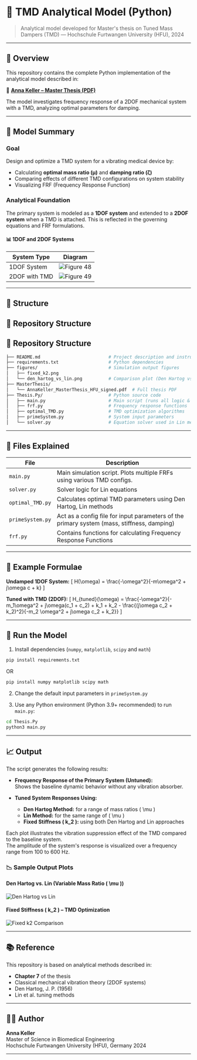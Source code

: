 # 📘 TMD Analytical Model (Python)

> Analytical model developed for Master's thesis on Tuned Mass Dampers (TMD) — Hochschule Furtwangen University (HFU), 2024

---

## 🧠 Overview
This repository contains the complete Python implementation of the analytical model described in:

📄 **[Anna Keller – Master Thesis (PDF)](./7Chapter_AnalyticalModel.pdf)**

The model investigates frequency response of a 2DOF mechanical system with a TMD, analyzing optimal parameters for damping.

---

## 🔬 Model Summary

### Goal

Design and optimize a TMD system for a vibrating medical device by:

- Calculating **optimal mass ratio (μ)** and **damping ratio (ζ)**
- Comparing effects of different TMD configurations on system stability
- Visualizing FRF (Frequency Response Function)

### Analytical Foundation

The primary system is modeled as a **1DOF system** and extended to a **2DOF system** when a TMD is attached. This is reflected in the governing equations and FRF formulations.

#### 📊 1DOF and 2DOF Systems

| System Type | Diagram |
|-------------|---------|
| 1DOF System | ![Figure 48](./figures/figure_48_1dof.png) |
| 2DOF with TMD | ![Figure 49](./figures/figure_50_2dof.png) |


---

## 📂 Structure

## 📂 Repository Structure


## 📂 Repository Structure

```bash
├── README.md                          # Project description and instructions
├── requirements.txt                   # Python dependencies
├── figures/                           # Simulation output figures
│   ├── fixed_k2.png
│   └── den_hartog_vs_lin.png          # Comparison plot (Den Hartog vs Lin)
├── MasterThesis/
│   └── AnnaKeller_MasterThesis_HFU_signed.pdf  # Full thesis PDF
├── Thesis.Py/                         # Python source code
│   ├── main.py                        # Main script (runs all logic & plots)
│   ├── frf.py                         # Frequency response functions
│   ├── optimal_TMD.py                 # TMD optimization algorithms
│   ├── primeSystem.py                 # System input parameters
│   └── solver.py                      # Equation solver used in Lin method

```

---

## 🧪 Files Explained

| File              | Description                                                                 |
|-------------------|-----------------------------------------------------------------------------|
| `main.py`         | Main simulation script. Plots multiple FRFs using various TMD configs.                      |
| `solver.py`       | Solver logic for Lin equations                                                              |
| `optimal_TMD.py`  | Calculates optimal TMD parameters using Den Hartog, Lin methods                             |
| `primeSystem.py`  | Act as a config file for input parameters of the primary system (mass, stiffness, damping)  |      
| `frf.py`          | Contains functions for calculating Frequency Response Functions                             |

---

## 📐 Example Formulae

**Undamped 1DOF System:**
\[
H(\omega) = \frac{-\omega^2}{-m\omega^2 + j\omega c + k}
\]

**Tuned with TMD (2DOF):**
\[
H_{tuned}(\omega) = \frac{-\omega^2}{-m_1\omega^2 + j\omega(c_1 + c_2) + k_1 + k_2 - \frac{(j\omega c_2 + k_2)^2}{-m_2 \omega^2 + j\omega c_2 + k_2}}
\]

---

## 🚀 Run the Model

1. Install dependencies (`numpy`, `matplotlib`, `scipy` and `math`)
```bash 
pip install requirements.txt
```
OR

```bash
pip install numpy matplotlib scipy math
```

2. Change the default input parameters in `primeSystem.py`

3. Use any Python environment (Python 3.9+ recommended) to run `main.py`:

```bash
cd Thesis.Py
python3 main.py
```

---

## 📈 Output

The script generates the following results:

- **Frequency Response of the Primary System (Untuned):**  
  Shows the baseline dynamic behavior without any vibration absorber.

- **Tuned System Responses Using:**
  - **Den Hartog Method:** for a range of mass ratios \( \mu \)
  - **Lin Method:** for the same range of \( \mu \)
  - **Fixed Stiffness \( k_2 \):** using both Den Hartog and Lin approaches

Each plot illustrates the vibration suppression effect of the TMD compared to the baseline system.  
The amplitude of the system's response is visualized over a frequency range from 100 to 600 Hz.

### 📉 Sample Output Plots

#### Den Hartog vs. Lin (Variable Mass Ratio \( \mu \))
![Den Hartog vs Lin](./figures/den_hartog_vs_lin.png)

#### Fixed Stiffness \( k_2 \) – TMD Optimization
![Fixed k2 Comparison](./figures/fixed_k2.png)



---

## 📚 Reference

This repository is based on analytical methods described in:
- **Chapter 7** of the thesis
- Classical mechanical vibration theory (2DOF systems)
- Den Hartog, J. P. (1956)
- Lin et al. tuning methods

---

## 👩‍🎓 Author

**Anna Keller**  
Master of Science in Biomedical Engineering  
Hochschule Furtwangen University (HFU), Germany 2024  

---
